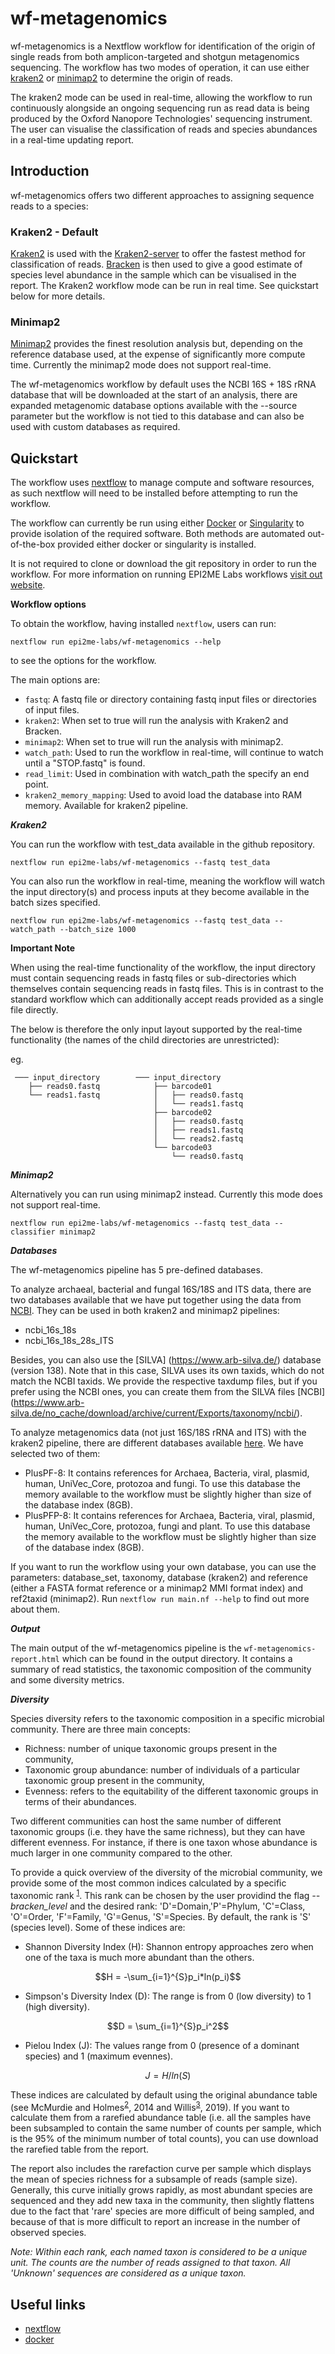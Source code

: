# wf-metagenomics

wf-metagenomics is a Nextflow workflow for identification of the origin of single reads from both amplicon-targeted and shotgun metagenomics sequencing. The workflow has two modes of operation, it can use either [kraken2](https://ccb.jhu.edu/software/kraken2/) or [minimap2](https://github.com/lh3/minimap2) to determine the origin of reads.

The kraken2 mode can be used in real-time, allowing the workflow to run continuously alongside an ongoing sequencing run as read data is being produced by the Oxford Nanopore Technologies' sequencing instrument. The user can visualise the classification of reads and species abundances in a real-time updating report.





## Introduction

wf-metagenomics offers two different approaches to assigning sequence reads to a species:

### Kraken2 - Default

[Kraken2](https://github.com/DerrickWood/kraken2) is used with the [Kraken2-server](https://github.com/epi2me-labs/kraken2-server) to offer the fastest method for classification of reads. [Bracken](https://github.com/jenniferlu717/Bracken) is then used to give a good estimate of species level abundance in the sample which can be visualised in the report. The Kraken2 workflow mode can be run in real time. See quickstart below for more details.

### Minimap2 

[Minimap2](https://github.com/lh3/minimap2) provides the finest resolution analysis but, depending on the reference database used, at the expense of significantly more compute time. Currently the minimap2 mode does not support real-time.

The wf-metagenomics workflow by default uses the NCBI 16S + 18S rRNA database that will be downloaded at the start of an analysis, there are expanded metagenomic database options available with the --source parameter but the workflow is not tied to this database and can also be used with custom databases as required.





## Quickstart

The workflow uses [nextflow](https://www.nextflow.io/) to manage compute and 
software resources, as such nextflow will need to be installed before attempting
to run the workflow.

The workflow can currently be run using either
[Docker](https://www.docker.com/products/docker-desktop) or
[Singularity](https://sylabs.io/singularity/) to provide isolation of
the required software. Both methods are automated out-of-the-box provided
either docker or singularity is installed.

It is not required to clone or download the git repository in order to run the workflow.
For more information on running EPI2ME Labs workflows [visit out website](https://labs.epi2me.io/wfindex).

**Workflow options**

To obtain the workflow, having installed `nextflow`, users can run:

```
nextflow run epi2me-labs/wf-metagenomics --help
```

to see the options for the workflow.

The main options are: 

* `fastq`: A fastq file or directory containing fastq input files or directories of input files. 
* `kraken2`: When set to true will run the analysis with Kraken2 and Bracken.
* `minimap2`: When set to true will run the analysis with minimap2.
* `watch_path`: Used to run the workflow in real-time, will continue to watch until a "STOP.fastq" is found.
* `read_limit`: Used in combination with watch_path the specify an end point.
* `kraken2_memory_mapping`: Used to avoid load the database into RAM memory. Available for kraken2 pipeline.

***Kraken2***

You can run the workflow with test_data available in the github repository.

```nextflow run epi2me-labs/wf-metagenomics --fastq test_data```

You can also run the workflow in real-time, meaning the workflow will watch the input directory(s) and process inputs at they become available in the batch sizes specified.

```nextflow run epi2me-labs/wf-metagenomics --fastq test_data --watch_path --batch_size 1000```

**Important Note**

When using the real-time functionality of the workflow, the input directory must contain sequencing reads in fastq files or sub-directories which themselves contain sequencing reads in fastq files. This is in contrast to the standard workflow which can additionally accept reads provided as a single file directly.

The below is therefore the only input layout supported by the real-time functionality (the names of the child directories are unrestricted):

eg.

```
 ─── input_directory        ─── input_directory
    ├── reads0.fastq            ├── barcode01
    └── reads1.fastq            │   ├── reads0.fastq
                                │   └── reads1.fastq
                                ├── barcode02
                                │   ├── reads0.fastq
                                │   ├── reads1.fastq
                                │   └── reads2.fastq
                                └── barcode03
                                    └── reads0.fastq
```

***Minimap2***

Alternatively you can run using minimap2 instead. Currently this mode does not support real-time.

```nextflow run epi2me-labs/wf-metagenomics --fastq test_data --classifier minimap2```

***Databases***

The wf-metagenomics pipeline has 5 pre-defined databases.

To analyze  archaeal, bacterial and fungal 16S/18S and ITS data, there are two databases available that we have put together using the data from [NCBI](https://www.ncbi.nlm.nih.gov/refseq/targetedloci/). They can be used in both kraken2 and minimap2 pipelines:
* ncbi_16s_18s
* ncbi_16s_18s_28s_ITS

Besides, you can also use the [SILVA] (https://www.arb-silva.de/) database (version 138). Note that in this case, SILVA uses its own taxids, which do not match the NCBI taxids. We provide the respective taxdump files, but if you prefer using the NCBI ones, you can create them from the SILVA files [NCBI] (https://www.arb-silva.de/no_cache/download/archive/current/Exports/taxonomy/ncbi/). 

To analyze metagenomics data (not just 16S/18S rRNA and ITS) with the kraken2 pipeline, there are different databases available [here](https://benlangmead.github.io/aws-indexes/k2). We have selected two of them:
* PlusPF-8: It contains references for Archaea, Bacteria, viral, plasmid, human, UniVec_Core, protozoa and fungi. To use this database the memory available to the workflow must be slightly higher than size of the database index (8GB).
* PlusPFP-8: It contains references for Archaea, Bacteria, viral, plasmid, human, UniVec_Core, protozoa, fungi and plant. To use this database the memory available to the workflow must be slightly higher than size of the database index (8GB).

If you want to run the workflow using your own database, you can use the parameters: database_set, taxonomy, database (kraken2) and reference (either a FASTA format reference or a minimap2 MMI format index) and ref2taxid (minimap2). Run `nextflow run main.nf --help` to find out more about them.

***Output***

The main output of the wf-metagenomics pipeline is the `wf-metagenomics-report.html` which can be found in the output directory. It contains a summary of read statistics, the taxonomic composition of the community and some diversity metrics.

***Diversity***

Species diversity refers to the taxonomic composition in a specific microbial community. There are three main concepts:

* Richness: number of unique taxonomic groups present in the community,
* Taxonomic group abundance: number of individuals of a particular taxonomic group present in the community,
* Evenness: refers to the equitability of the different taxonomic groups in terms of their abundances.

Two different communities can host the same number of different taxonomic groups (i.e. they have the same richness), but they can have different evenness. For instance, if there is one taxon whose abundance is much larger in one community compared to the other.

To provide a quick overview of the diversity of the microbial community, we provide some of the most common indices calculated by a specific taxonomic rank <sup>[1](https://www.ncbi.nlm.nih.gov/pmc/articles/PMC4224527/)</sup>. This rank can be chosen by the user providind the flag *--bracken_level* and the desired rank: 'D'=Domain,'P'=Phylum, 'C'=Class, 'O'=Order, 'F'=Family, 'G'=Genus, 'S'=Species. By default, the rank is 'S' (species level). Some of these indices are:

* Shannon Diversity Index (H): Shannon entropy approaches zero when one of the taxa is much more abundant than the others.    
```math
H = -\sum_{i=1}^{S}p_i*ln(p_i)
```

* Simpson's Diversity Index (D): The range is from 0 (low diversity) to 1 (high diversity).    

```math
D = \sum_{i=1}^{S}p_i^2
```

* Pielou Index (J): The values range from 0 (presence of a dominant species) and 1 (maximum evennes).    

```math
J = H/ln(S)
```


These indices are calculated by default using the original abundance table (see McMurdie and Holmes<sup>[2](https://pubmed.ncbi.nlm.nih.gov/24699258/)</sup>, 2014 and Willis<sup>[3](https://www.frontiersin.org/articles/10.3389/fmicb.2019.02407/full)</sup>, 2019). If you want to calculate them from a rarefied abundance table (i.e. all the samples have been subsampled to contain the same number of counts per sample, which is the 95% of the minimum number of total counts), you can use download the rarefied table from the report.

The report also includes the rarefaction curve per sample which displays the mean of species richness for a subsample of reads (sample size). Generally, this curve initially grows rapidly, as most abundant species are sequenced and they add new taxa in the community, then slightly flattens due to the fact that 'rare' species are more difficult of being sampled, and because of that is more difficult to report an increase in the number of observed species.

*Note: Within each rank, each named taxon is considered to be a unique unit. The counts are the number of reads assigned to that taxon. All 'Unknown' sequences are considered as a unique taxon.*






## Useful links

* [nextflow](https://www.nextflow.io/)
* [docker](https://www.docker.com/products/docker-desktop)